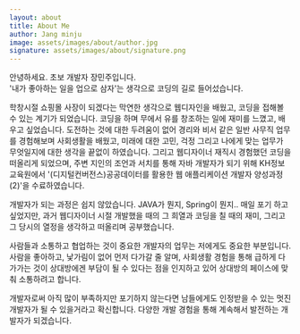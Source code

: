 ```yaml
---
layout: about
title: About Me
author: Jang minju
image: assets/images/about/author.jpg
signature: assets/images/about/signature.png
---
```


안녕하세요. 초보 개발자 장민주입니다.<br>
'내가 좋아하는 일을 업으로 삼자'는 생각으로 코딩의 길로 들어섰습니다.

학창시절 쇼핑몰 사장이 되겠다는 막연한 생각으로 웹디자인을 배웠고, 코딩을 접해볼 수 있는 계기가 되었습니다. 코딩을 하며 무에서 유를 창조하는 일에 재미를 느꼈고, 배우고 싶었습니다.
도전하는 것에 대한 두려움이 없어 경리와 비서 같은 일반 사무직 업무를 경험해보며 사회생활을 배웠고, 미래에 대한 고민, 걱정 그리고 나에게 맞는 업무가 무엇일지에 대한 생각을 끝없이 하였습니다.
그리고 웹디자이너 재직시 경험했던 코딩을 떠올리게 되었으며, 주변 지인의 조언과 서치를 통해 자바 개발자가 되기 위해 KH정보교육원에서 '(디지털컨버전스)공공데이터를 활용한 웹 애플리케이션 개발자 양성과정(2)'을 수료하였습니다.

개발자가 되는 과정은 쉽지 않았습니다.
JAVA가 뭔지, Spring이 뭔지.. 매일 포기 하고 싶었지만, 과거 웹디자이너 시절 개발했을 때의 그 희열과 코딩을 칠 때의 재미, 그리고 그 당시의 열정을 생각하고 떠올리며 공부했습니다.

사람들과 소통하고 협업하는 것이 중요한 개발자의 업무는 저에게도 중요한 부분입니다.
사람을 좋아하고, 낯가림이 없어 먼저 다가갈 줄 알며, 사회생활 경험을 통해 급하게 다가가는 것이 상대방에겐 부담이 될 수 있다는 점을 인지하고 있어 상대방의 페이스에 맞춰 소통하려고 합니다.

개발자로써 아직 많이 부족하지만 포기하지 않는다면 남들에게도 인정받을 수 있는 멋진 개발자가 될 수 있을거라고 확신합니다.
다양한 개발 경험을 통해 계속해서 발전하는 개발자가 되겠습니다. 